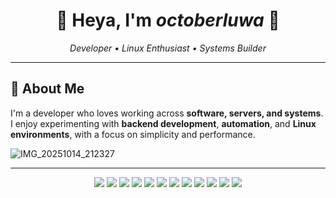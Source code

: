 <h1 align="center">🌿 Heya, I'm <i>octoberluwa</i> 🍃</h1>

<p align="center">
  <em>Developer • Linux Enthusiast • Systems Builder</em>
</p>

---

## 🧩 About Me

I'm a developer who loves working across **software, servers, and systems**.
I enjoy experimenting with **backend development**, **automation**, and **Linux environments**, with a focus on simplicity and performance.

![IMG_20251014_212327](https://github.com/user-attachments/assets/3600f6e6-5da6-4941-8ba7-5d5128ec29ea)

---

<p align="center">
  <img src="https://img.shields.io/badge/HTML5-E34F26?style=flat&logo=html5&logoColor=white"/>
  <img src="https://img.shields.io/badge/CSS-563d7c?&style=flat&logo=css3&logoColor=white"/>
  <img src="https://img.shields.io/badge/JavaScript-F7DF1E?style=flat&logo=javascript&logoColor=black"/>
  <img src="https://img.shields.io/badge/TypeScript-3178C6?style=flat&logo=typescript&logoColor=white"/>
  <img src="https://img.shields.io/badge/React-61DAFB?style=flat&logo=react&logoColor=black"/>
  <img src="https://img.shields.io/badge/Svelte-FF3E00?style=flat&logo=svelte&logoColor=white"/>
  <img src="https://img.shields.io/badge/Node.js-339933?style=flat&logo=node.js&logoColor=white"/>
  <img src="https://img.shields.io/badge/Go-00ADD8?style=flat&logo=go&logoColor=white"/>
  <img src="https://img.shields.io/badge/Python-14354C?style=flat&logo=python&logoColor=white"/>
  <img src="https://img.shields.io/badge/Java-ED8B00?style=flat&logo=openjdk&logoColor=white"/>
  <img src="https://img.shields.io/badge/MySQL-4479A1?style=flat&logo=mysql&logoColor=white"/>
  <img src="https://img.shields.io/badge/PHP-777BB4?style=flat&logo=php&logoColor=white"/>
</p>
